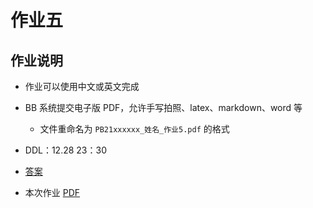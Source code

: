 # 作业五

## 作业说明

- 作业可以使用中文或英文完成

- BB 系统提交电子版 PDF，允许手写拍照、latex、markdown、word 等
  - 文件重命名为 `PB21xxxxxx_姓名_作业5.pdf` 的格式

- DDL：12.28 23：30

- [答案](/pdf/hw5_ans.pdf)

- 本次作业 [PDF](/pdf/hw5.pdf)
